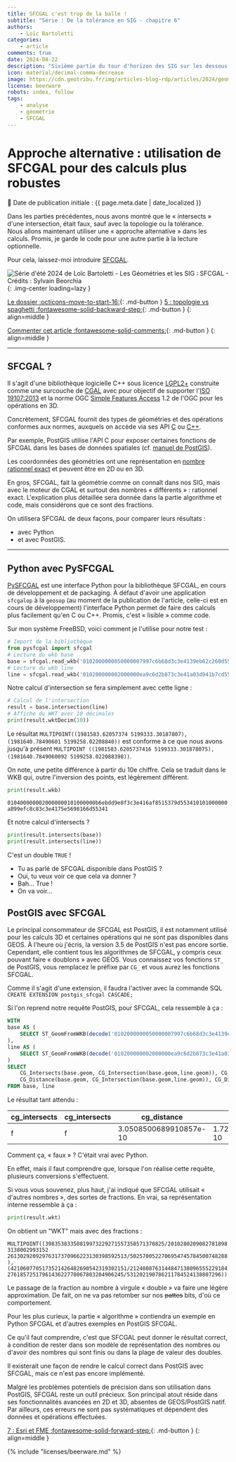 ```yaml
---
title: SFCGAL c'est trop de la balle !
subtitle: "Série : De la tolérance en SIG - chapitre 6"
authors:
    - Loïc Bartoletti
categories:
    - article
comments: true
date: 2024-08-22
description: "Sixième partie du tour d'horizon des SIG sur les dessous des calculs géométriques : utilisation de SFCGAL pour des calculs plus robustes"
icon: material/decimal-comma-decrease
image: https://cdn.geotribu.fr/img/articles-blog-rdp/articles/2024/geometrie_tolerance_sig/splash_serie_geometrie_06_sfcgal.png
license: beerware
robots: index, follow
tags:
    - analyse
    - géométrie
    - SFCGAL
---
```


# Approche alternative : utilisation de SFCGAL pour des calculs plus robustes

:calendar: Date de publication initiale : {{ page.meta.date | date_localized }}

Dans les parties précédentes, nous avons montré que le « intersects » d'une intersection, était faux, sauf avec la topologie ou la tolérance.  
Nous allons maintenant utiliser une « approche alternative » dans les calculs. Promis, je garde le code pour une autre partie à la lecture optionnelle.

Pour cela, laissez-moi introduire [SFCGAL](https://sfcgal.gitlab.io/SFCGAL/).

![Série d'été 2024 de Loïc Bartoletti - Les Géométries et les SIG : SFCGAL - Crédits : Sylvain Beorchia](https://cdn.geotribu.fr/img/articles-blog-rdp/articles/2024/geometrie_tolerance_sig/splash_serie_geometrie_06_sfcgal.png){: .img-center loading=lazy }

[Le dossier :octicons-move-to-start-16:](./2024-07-16_de-la-tolerance-en-sig-geometrie-00-annonce.md "De la tolérance en SIG : le dossier"){: .md-button }
[5 : topologie vs spaghetti :fontawesome-solid-backward-step:](./2024-08-15_de-la-tolerance-en-sig-geometrie-05-topologie-forces-et-limites.md "Topologie ; forces et limites"){: .md-button }
{: align=middle }

[Commenter cet article :fontawesome-solid-comments:](#__comments "Aller aux commentaires"){: .md-button }
{: align=middle }

----

## SFCGAL ?

Il s'agit d'une bibliothèque logicielle C++ sous licence [LGPL2+](https://www.gnu.org/licenses/old-licenses/lgpl-2.0.html) construite comme une surcouche de [CGAL](https://www.cgal.org/) avec pour objectif de supporter l'[ISO 19107:2013](https://www.iso.org/fr/standard/26012.html) et la norme OGC [Simple Features Access](https://www.opengeospatial.org/standards/sfa/) 1.2 de l'OGC pour les opérations en 3D.

Concrètement, SFCGAL fournit des types de géométries et des opérations conformes aux normes, auxquels on accède via ses API [C](https://sfcgal.gitlab.io/SFCGAL/doxygen/group__capi.html) ou [C++](https://sfcgal.gitlab.io/SFCGAL/doxygen/group__public__api.html).

Par exemple, PostGIS utilise l'API C pour exposer certaines fonctions de SFCGAL dans les bases de données spatiales (cf. [manuel de PostGIS](https://postgis.net/docs/reference.html#reference_sfcgal)).

Les coordonnées des géométries ont une représentation en [nombre rationnel exact](https://fr.wikipedia.org/wiki/Nombre_rationnel) et peuvent être en 2D ou en 3D.

En gros, SFCGAL, fait la géométrie comme on connaît dans nos SIG, mais avec le moteur de CGAL et surtout des nombres « différents » : rationnel exact.
L'explication plus détaillée sera donnée dans la partie algorithme et code, mais considérons que ce sont des fractions.

On utilisera SFCGAL de deux façons, pour comparer leurs résultats :

- avec Python
- et avec PostGIS.

----

## Python avec PySFCGAL

[PySFCGAL](https://gitlab.com/sfcgal/pysfcgal) est une interface Python pour la bibliothèque SFCGAL, en cours de développement et de packaging. À défaut d'avoir une application `sfcgalop` à la `geosop`  (au moment de la publication de l'article, celle-ci est en cours de développement) l'interface Python permet de faire des calculs plus facilement qu'en C ou C++. Promis, c'est « lisible » comme code.

Sur mon système FreeBSD, voici comment je l'utilise pour notre test :

```python title="Lecture de WKB avec PySFCGAL"
# Import de la bibliothèque
from pysfcgal import sfcgal
# Lecture du wkb base
base = sfcgal.read_wkb('0102000000050000007997c6b68d3c3e4139eb62c260d55341ac9ea7316a3c3e41cbeb40e073d55341403e0bfbc33c3e41b3fc06f380d55341387a2a800c3d3e41f256b8176dd553417997c6b68d3c3e4139eb62c260d55341')
# Lecture du wkb line
line = sfcgal.read_wkb('010200000002000000ea9c6d2b873c3e41a03d941b7cd5534133db7796ce3c3e413fba569864d55341')
```

Notre calcul d'intersection se fera simplement avec cette ligne :

```python title="Calcul d'intersection avec PySFCGAL"
# Calcul de l'intersection
result = base.intersection(line)
# Affiche du WKT avec 10 décimales
print(result.wktDecim(10))
```

Le résultat `MULTIPOINT((1981583.62057374 5199333.30187807),(1981640.78490601 5199258.02208840))` est conforme à ce que nous avons jusqu'à présent `MULTIPOINT ((1981583.6205737416 5199333.301878075), (1981640.7849060092 5199258.022088398))`.

On note, une petite différence à partir du 10e chiffre. Cela se traduit dans le WKB qui, outre l'inversion des points, est légèrement différent.

```python
print(result.wkb)
```

`0104000000020000000101000000b6ebdd9e8f3c3e416af8515379d553410101000000a899efc8c83c3e4175e5698166d55341`

Et notre calcul d'intersects ?

```python
print(result.intersects(base))
print(result.intersects(line))
```

C'est un double `TRUE` !

- Tu as parlé de SFCGAL disponible dans PostGIS ?
- Oui, tu veux voir ce que cela va donner ?
- Bah… True !
- On va voir…

## PostGIS avec SFCGAL

Le principal consommateur de SFCGAL est PostGIS, il est notamment utilisé pour les calculs 3D et certaines opérations qui ne sont pas disponibles dans GEOS.
À l'heure où j'écris, la version 3.5 de PostGIS n'est pas encore sortie. Cependant, elle contient tous les algorithmes de SFCGAL, y compris ceux pouvant faire « doublons » avec GEOS.
Vous connaissez vos fonctions `ST_` de PostGIS, vous remplacez le préfixe par `CG_` et vous aurez les fonctions SFCGAL.

Comme il s'agit d'une extension, il faudra l'activer avec la commande SQL `CREATE EXTENSION postgis_sfcgal CASCADE;`

Si l'on reprend notre requête PostGIS, pour SFCGAL, cela ressemble à ça :

```sql
WITH
base AS (
    SELECT ST_GeomFromWKB(decode('0102000000050000007997c6b68d3c3e4139eb62c260d55341ac9ea7316a3c3e41cbeb40e073d55341403e0bfbc33c3e41b3fc06f380d55341387a2a800c3d3e41f256b8176dd553417997c6b68d3c3e4139eb62c260d55341', 'hex'), 3946) AS geom
),
line AS (
    SELECT ST_GeomFromWKB(decode('010200000002000000ea9c6d2b873c3e41a03d941b7cd5534133db7796ce3c3e413fba569864d55341', 'hex'), 3946) AS geom
)
SELECT
    CG_Intersects(base.geom, CG_Intersection(base.geom,line.geom)), CG_Intersects(line.geom, CG_Intersection(base.geom,line.geom)),
    CG_Distance(base.geom, CG_Intersection(base.geom,line.geom)), CG_Distance(line.geom, CG_Intersection(base.geom,line.geom))
FROM base, line
```

Le résultat tant attendu :

| cg_intersects | cg_intersects |      cg_distance       |     cg_distance      |
|---------------|---------------|------------------------|----------------------|
|  f            | f             | 3.0508500689910857e-10 | 1.72344247851053e-10 |

Comment ça, « faux » ? C'était vrai avec Python.

En effet, mais il faut comprendre que, lorsque l'on réalise cette requête, plusieurs conversions s'effectuent.

Si vous vous souvenez, plus haut, j'ai indiqué que SFCGAL utilisait « d'autres nombres », des sortes de fractions. En vrai, sa représentation interne ressemble à ça :

```python
print(result.wkt)
```

On obtient un "WKT" mais avec des fractions :

`MULTIPOINT((39835383350819973229271557358571370825/20102802090827818983138002993152 26130292092976317370966223130398592513/5025700522706954745784500748288),(4210607705173521426482690542319302151/2124808763144847138096555229184 2761857251796143622778067803204906245/531202190786211784524138807296))`

Le passage de la fraction au nombre à virgule « double » va faire une légère approximation. De fait, on ne va pas retomber sur nos ~~pattes~~ bits, d'où ce comportement.

Pour les plus curieux, la partie « algorithme » contiendra un exemple en Python SFCGAL et d'autres exemples en PostGIS SFCGAL.

Ce qu'il faut comprendre, c'est que SFCGAL peut donner le résultat correct, à condition de rester dans son modèle de représentation des nombres ou d'avoir des nombres qui sont finis ou dans la plage de valeur des doubles.

Il existerait une façon de rendre le calcul correct dans PostGIS avec SFCGAL, mais ce n'est pas encore implémenté.

Malgré les problèmes potentiels de précision dans son utilisation dans PostGIS, SFCGAL reste un outil précieux. Son principal atout réside dans ses fonctionnalités avancées en 2D et 3D, absentes de GEOS/PostGIS natif. Par ailleurs, ces erreurs ne sont pas systématiques et dépendent des données et opérations effectuées.

[7 : Esri et FME :fontawesome-solid-forward-step:](./2024-08-29_de-la-tolerance-en-sig-geometrie-07-esri-fme.md "Gestion de la précision géométrique dans Esri et FME"){: .md-button }
{: align=middle }

<!-- geotribu:authors-block -->

{% include "licenses/beerware.md" %}

<!-- Notes de bas de page -->
